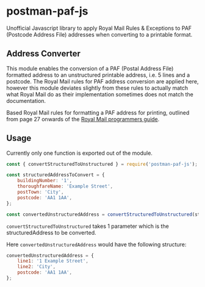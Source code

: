 # postman-paf-js
Unofficial Javascript library to apply Royal Mail Rules &amp; Exceptions to PAF (Postcode Address File) addresses when converting to a printable format. 

## Address Converter

This module enables the conversion of a PAF (Postal Address File) formatted address to an unstructured printable
address, i.e. 5 lines and a postcode. The Royal Mail rules for PAF address conversion are applied here, however this
module deviates slightly from these rules to actually match what Royal Mail do as their implementation sometimes does
not match the documentation.

Based Royal Mail rules for formatting a PAF address for printing, outlined from page 27 onwards of the
[Royal Mail programmers guide](https://www.poweredbypaf.com/wp-content/uploads/2017/07/Latest-Programmers_guide_Edition-7-Version-6-1.pdf#page=27).

## Usage

Currently only one function is exported out of the module.

```javascript
const { convertStructuredToUnstructured } = require('postman-paf-js');

const structuredAddressToConvert = {
    buildingNumber: '1',
    thoroughfareName: 'Example Street',
    postTown: 'City',
    postcode: 'AA1 1AA',
};

const convertedUnstructuredAddress = convertStructuredToUnstructured(structuredAddressToConvert);
```

`convertStructuredToUnstructured` takes 1 parameter which is the structuredAddress to be converted.

Here `convertedUnstructuredAddress` would have the following structure:

```javascript
convertedUnstructuredAddress = {
    line1: '1 Example Street',
    line2: 'City',
    postcode: 'AA1 1AA',
};
```